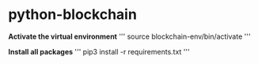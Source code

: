 # python-blockchain
**Activate the virtual environment**
'''
source blockchain-env/bin/activate
'''

**Install all packages** 
'''
pip3 install -r requirements.txt
'''